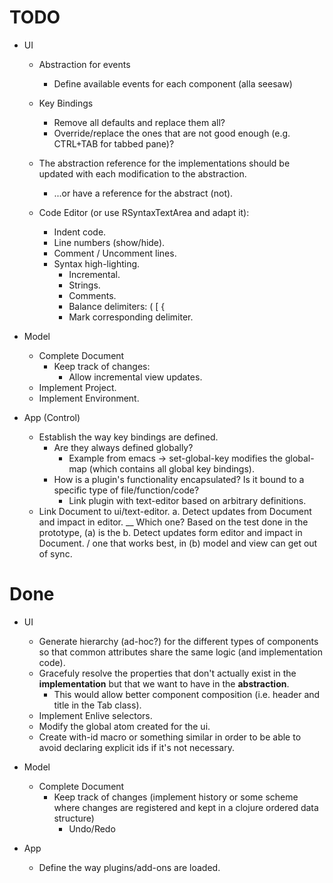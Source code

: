 TODO
====
  - UI
    - Abstraction for events
      - Define available events for each component (alla seesaw)
    - Key Bindings
      - Remove all defaults and replace them all?
      - Override/replace the ones that are not good enough (e.g. CTRL+TAB for tabbed pane)?
    - The abstraction reference for the implementations should be updated with each modification to the abstraction.
      - ...or have a reference for the abstract (not).
  
    - Code Editor (or use RSyntaxTextArea and adapt it):
      - Indent code.
      - Line numbers (show/hide).
      - Comment / Uncomment lines.
      - Syntax high-lighting.
        - Incremental.
        - Strings.
        - Comments.
        - Balance delimiters: ( [ {
        - Mark corresponding delimiter.
    
  - Model
    - Complete Document
      - Keep track of changes:
        - Allow incremental view updates.
    - Implement Project.
    - Implement Environment.
    
  - App (Control)
    - Establish the way key bindings are defined.
      - Are they always defined globally?
        - Example from emacs -> set-global-key modifies the global-map (which contains all global key bindings).
      - How is a plugin's functionality encapsulated? Is it bound to a specific type of file/function/code?
        - Link plugin with text-editor based on arbitrary definitions.
    - Link Document to ui/text-editor.
      a. Detect updates from Document and impact in editor. \__ Which one? Based on the test done in the prototype, (a) is the
      b. Detect updates form editor and impact in Document. /              one that works best, in (b) model and view can get out of sync.

Done
====
  - UI
    - Generate hierarchy (ad-hoc?) for the different types of components so that common attributes share the same logic (and implementation code).
    - Gracefuly resolve the properties that don't actually exist in the **implementation** but that we want to have in the **abstraction**.
      - This would allow better component composition (i.e. header and title in the Tab class).
    - Implement Enlive selectors.
    - Modify the global atom created for the ui.
    - Create with-id macro or something similar in order to be able to avoid declaring explicit ids if it's not necessary.

  - Model
    - Complete Document
      - Keep track of changes (implement history or some scheme where changes are registered and kept in a clojure ordered data structure)
        - Undo/Redo

  - App
    - Define the way plugins/add-ons are loaded.